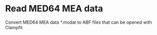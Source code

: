 # Read MED64 MEA data
Convert MED64 MEA data *.modat to ABF files that can be opened with Clampfit



